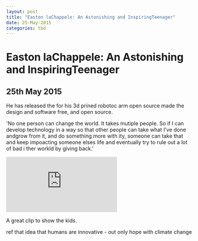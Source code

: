 ```yaml
---
layout: post
title: "Easton laChappele: An Astonishing and InspiringTeenager"
date: 25-May-2015
categories: tbd
---
```


# Easton laChappele: An Astonishing and InspiringTeenager

## 25th May 2015

He has released the for his 3d prined robotoc arm open source made the design and software free,   and open source.

'No one person can change the world. It takes mutiple people. So if I can develop technology in a way so that other people can take what I've done andgrow from it, and do something more with ity, someone can take that and keep impoacting someone elses life and eventually try to rule out a lot of bad i ther workld by giving back.'

<iframe src='https://www.youtube.com/embed/HGKQDrQ9e40' frameborder='0' gesture='media' allow='encrypted-media' allowfullscreen></iframe>

A great clip to show the kids.

ref that idea that humans are innovative - out only hope with climate change
